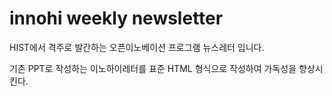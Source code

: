 # innohi weekly newsletter
HIST에서 격주로 발간하는 오픈이노베이션 프로그램 뉴스레터 입니다.

기존 PPT로 작성하는 이노하이레터를 표준 HTML 형식으로 작성하여 가독성을 향상시킨다.


